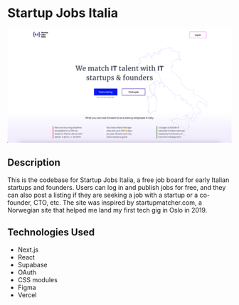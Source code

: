 # Startup Jobs Italia 

![Screenshot of the website](./public/images/screenshot.png)


## Description

This is the codebase for Startup Jobs Italia, a free job board for early Italian startups and founders. Users can log in and publish jobs for free, and they can also post a listing if they are seeking a job with a startup or a co-founder, CTO, etc. The site was inspired by startupmatcher.com, a Norwegian site that helped me land my first tech gig in Oslo in 2019. 

## Technologies Used

- Next.js
- React
- Supabase
- OAuth
- CSS modules
- Figma
- Vercel

